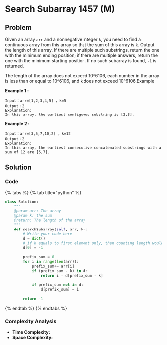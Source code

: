 # Search Subarray 1457 \(M\)

## Problem

Given an array `arr` and a nonnegative integer `k`, you need to find a continuous array from this array so that the sum of this array is `k`. Output the length of this array. If there are multiple such substrings, return the one with the minimum ending position; if there are multiple answers, return the one with the minimum starting position. If no such subarray is found, `-1` is returned.

The length of the array does not exceed 10^610​6​​, each number in the array is less than or equal to 10^610​6​​, and `k` does not exceed 10^610​6​​.Example

**Example 1 :**

```text
Input：arr=[1,2,3,4,5] ，k=5
Output：2
Explanation:
In this array, the earliest contiguous substring is [2,3].
```

**Example 2 :**

```text
Input：arr=[3,5,7,10,2] ，k=12
Output：2
Explanation:
In this array, the earliest consecutive concatenated substrings with a sum of 12 are [5,7].
```

## Solution 

### Code

{% tabs %}
{% tab title="python" %}
```python
class Solution:
    """
    @param arr: The array 
    @param k: the sum 
    @return: The length of the array
    """
    def searchSubarray(self, arr, k):
        # Write your code here
        d = dict()
        # if k equals to first element only, then counting length would be 0 - (-1) = 1 
        d[0] = -1
        
        prefix_sum = 0
        for i in range(len(arr)):
            prefix_sum+= arr[i]
            if (prefix_sum - k) in d:
                return i - d[prefix_sum - k]
            
            if prefix_sum not in d:
                d[prefix_sum] = i
        
        return -1
```
{% endtab %}
{% endtabs %}

### Complexity Analysis

* **Time Complexity:**
* **Space Complexity:**

